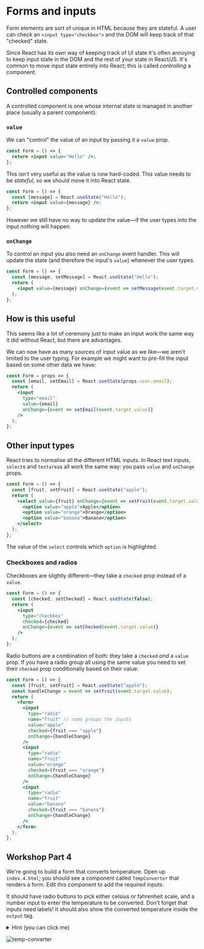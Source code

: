 # Forms and inputs

Form elements are sort of unique in HTML because they are stateful. A user can check an `<input type="checkbox">` and the DOM will keep track of that "checked" state.

Since React has its own way of keeping track of UI state it's often annoying to keep input state in the DOM and the rest of your state in React/JS. It's common to move input state entirely into React; this is called _controlling_ a component.

## Controlled components

A controlled component is one whose internal state is managed in another place (usually a parent component).

### `value`

We can "control" the value of an input by passing it a `value` prop.

```jsx
const Form = () => {
  return <input value="Hello" />;
};
```

This isn't very useful as the value is now hard-coded. This value needs to be _stateful_, so we should move it into React state.

```jsx
const Form = () => {
  const [message] = React.useState("Hello");
  return <input value={message} />;
};
```

However we still have no way to update the value—if the user types into the input nothing will happen.

### `onChange`

To control an input you also need an `onChange` event handler. This will update the state (and therefore the input's `value`) whenever the user types.

```jsx
const Form = () => {
  const [message, setMessage] = React.useState("Hello");
  return (
    <input value={message} onChange={event => setMessage(event.target.value)} />
  );
};
```

## How is this useful

This seems like a lot of ceremony just to make an input work the same way it did without React, but there are advantages.

We can now have as many sources of input value as we like—we aren't limited to the user typing. For example we might want to pre-fill the input based on some other data we have:

```jsx
const Form = props => {
  const [email, setEmail] = React.useState(props.user.email);
  return (
    <input
      type="email"
      value={email}
      onChange={event => setEmail(event.target.value)}
    />
  );
};
```

## Other input types

React tries to normalise all the different HTML inputs. In React text inputs, `select`s and `textarea`s all work the same way: you pass `value` and `onChange` props.

```jsx
const Form = () => {
  const [fruit, setFruit] = React.useState("apple");
  return (
    <select value={fruit} onChange={event => setFruit(event.target.value)}>
      <option value="apple">Apple</option>
      <option value="orange">Orange</option>
      <option value="banana">Banana</option>
    </select>
  );
};
```

The value of the `select` controls which `option` is highlighted.

### Checkboxes and radios

Checkboxes are slightly different—they take a `checked` prop instead of a `value`.

```jsx
const Form = () => {
  const [checked, setChecked] = React.useState(false);
  return (
    <input
      type="checkbox"
      checked={checked}
      onChange={event => setChecked(event.target.value)}
    />
  );
};
```

Radio buttons are a combination of both: they take a `checked` _and_ a `value` prop. If you have a radio group all using the same value you need to set their `checked` prop conditionally based on their value:

```jsx
const Form = () => {
  const [fruit, setFruit] = React.useState("apple");
  const handleChange = event => setFruit(event.target.value);
  return (
    <form>
      <input
        type="radio"
        name="fruit" // name groups the inputs
        value="apple"
        checked={fruit === "apple"}
        onChange={handleChange}
      />
      <input
        type="radio"
        name="fruit"
        value="orange"
        checked={fruit === "orange"}
        onChange={handleChange}
      />
      <input
        type="radio"
        name="fruit"
        value="banana"
        checked={fruit === "banana"}
        onChange={handleChange}
      />
    </form>
  );
};
```

## Workshop Part 4

We're going to build a form that converts temperature. Open up `index.4.html`; you should see a component called `TempConverter` that renders a form. Edit this component to add the required inputs.

It should have radio buttons to pick either celsius or fahrenheit scale, and a number input to enter the temperature to be converted. Don't forget that inputs need labels! It should also show the converted temperature inside the `output` tag.

   <details>
   <summary>
   Hint (you can click me)
   </summary>

Here are helper functions to do the temperature conversion:

```js
const celsiusToFahrenheit = c => Math.round((c * 9) / 5 + 32);
const fahrenheitToCelsius = f => Math.round(((f - 32) * 5) / 9);
```

   </details>

![temp-converter](https://user-images.githubusercontent.com/9408641/58381233-927bbd80-7fb2-11e9-8ea5-fd35972da658.gif)

